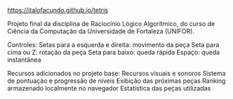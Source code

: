 https://italofacundo.github.io/tetris

Projeto final da disciplina de Raciocínio Lógico Algorítmico, do curso de Ciência da Computação da Universidade de Fortaleza (UNIFOR).

Controles:
Setas para a esquerda e direita: movimento da peça
Seta para cima ou Z: rotação da peça
Seta para baixo: queda rápida
Espaço: queda instantânea

Recursos adicionados no projeto base:
Recursos visuais e sonoros
Sistema de pontuação e progressão de níveis
Exibição das próximas peças
Ranking armazenado localmente no navegador
Estatística das peças utilizadas
